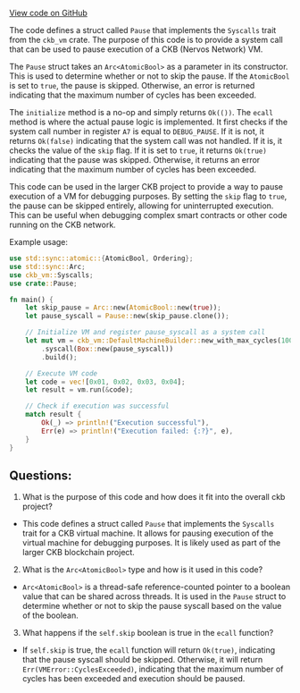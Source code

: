 [View code on GitHub](https://github.com/nervosnetwork/ckb/script/src/syscalls/pause.rs)

The code defines a struct called `Pause` that implements the `Syscalls` trait from the `ckb_vm` crate. The purpose of this code is to provide a system call that can be used to pause execution of a CKB (Nervos Network) VM. 

The `Pause` struct takes an `Arc<AtomicBool>` as a parameter in its constructor. This is used to determine whether or not to skip the pause. If the `AtomicBool` is set to `true`, the pause is skipped. Otherwise, an error is returned indicating that the maximum number of cycles has been exceeded. 

The `initialize` method is a no-op and simply returns `Ok(())`. The `ecall` method is where the actual pause logic is implemented. It first checks if the system call number in register `A7` is equal to `DEBUG_PAUSE`. If it is not, it returns `Ok(false)` indicating that the system call was not handled. If it is, it checks the value of the `skip` flag. If it is set to `true`, it returns `Ok(true)` indicating that the pause was skipped. Otherwise, it returns an error indicating that the maximum number of cycles has been exceeded. 

This code can be used in the larger CKB project to provide a way to pause execution of a VM for debugging purposes. By setting the `skip` flag to `true`, the pause can be skipped entirely, allowing for uninterrupted execution. This can be useful when debugging complex smart contracts or other code running on the CKB network. 

Example usage:

```rust
use std::sync::atomic::{AtomicBool, Ordering};
use std::sync::Arc;
use ckb_vm::Syscalls;
use crate::Pause;

fn main() {
    let skip_pause = Arc::new(AtomicBool::new(true));
    let pause_syscall = Pause::new(skip_pause.clone());

    // Initialize VM and register pause_syscall as a system call
    let mut vm = ckb_vm::DefaultMachineBuilder::new_with_max_cycles(100_000_000)
        .syscall(Box::new(pause_syscall))
        .build();

    // Execute VM code
    let code = vec![0x01, 0x02, 0x03, 0x04];
    let result = vm.run(&code);

    // Check if execution was successful
    match result {
        Ok(_) => println!("Execution successful"),
        Err(e) => println!("Execution failed: {:?}", e),
    }
}
```
## Questions: 
 1. What is the purpose of this code and how does it fit into the overall ckb project?
- This code defines a struct called `Pause` that implements the `Syscalls` trait for a CKB virtual machine. It allows for pausing execution of the virtual machine for debugging purposes. It is likely used as part of the larger CKB blockchain project.

2. What is the `Arc<AtomicBool>` type and how is it used in this code?
- `Arc<AtomicBool>` is a thread-safe reference-counted pointer to a boolean value that can be shared across threads. It is used in the `Pause` struct to determine whether or not to skip the pause syscall based on the value of the boolean.

3. What happens if the `self.skip` boolean is true in the `ecall` function?
- If `self.skip` is true, the `ecall` function will return `Ok(true)`, indicating that the pause syscall should be skipped. Otherwise, it will return `Err(VMError::CyclesExceeded)`, indicating that the maximum number of cycles has been exceeded and execution should be paused.